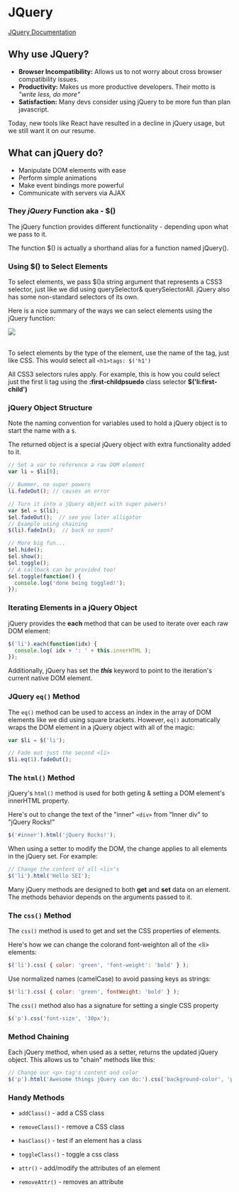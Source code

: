 # JQuery

[JQuery Documentation](https://learn.jquery.com/)

## Why use JQuery?

* **Browser Incompatibility:** Allows us to not worry about cross browser compatibility issues.
* **Productivity:** Makes us more productive developers. Their motto is *"write less, do more"*
* **Satisfaction:** Many devs consider using jQuery to be more fun than plan javascript.

Today, new tools like React have resulted in a decline in jQuery usage, but we still want it on our resume.

## What can jQuery do?

* Manipulate DOM elements with ease
* Perform simple animations
* Make event bindings more powerful
* Communicate with servers via AJAX

### They *jQuery* Function aka - $()

The jQuery function provides different functionality - depending upon what we pass to it.

The function $() is actually a shorthand alias for a function named jQuery().

### Using $() to Select Elements

To select elements, we pass $()a string argument that represents a CSS3 selector, just like we did using querySelector& querySelectorAll. jQuery also has some non-standard selectors of its own.

Here is a nice summary of the ways we can select elements using the jQuery function:

<img src="https://i.imgur.com/AqB9VL3.jpg">  
<br></br>

To select elements by the type of the element, use the name of the tag, just like CSS. This would select all 
`<h1>tags: $('h1')`

All CSS3 selectors rules apply. For example, this is how you could select just the first li tag using the **:first-childpsuedo** class selector
**$('li:first-child')**

### jQuery Object Structure
Note the naming convention for variables used to hold a jQuery object is to start the name with a `$`.

The returned object is a special jQuery object with extra functionality added to it.

```js
// Set a var to reference a raw DOM element
var li = $li[0];

// Bummer, no super powers
li.fadeOut(); // causes an error

// Turn it into a jQuery object with super powers!
var $el = $(li);
$el.fadeOut();  // see you later alligator
// Example using chaining 
$(li).fadeIn();  // back so soon?

// More big fun...
$el.hide();
$el.show();
$el.toggle();
// A callback can be provided too!
$el.toggle(function() {
  console.log('done being toggled!');
});
```

### Iterating Elements in a jQuery Object

jQuery provides the **each** method that can be used to iterate over each raw DOM element:

```js
$('li').each(function(idx) {
  console.log( idx + ': ' + this.innerHTML );
});
```

Additionally, jQuery has set the  ***this*** keyword to point to the iteration's current native DOM element.

### JQuery `eq()` Method

The `eq()` method can be used to access an index in the array of DOM elements like we did using square brackets. However, `eq()` automatically wraps the DOM element in a jQuery object with all of the magic:

```js
var $li = $('li');

// Fade out just the second <li>
$li.eq(1).fadeOut();
```

### The `html()` Method

jQuery's `html()` method is used for both geting & setting a DOM element's innerHTML property.

Here's out to change the text of the "inner" `<div>` from "Inner div" to "jQuery Rocks!"

```js
$('#inner').html('jQuery Rocks!');
```

When using a setter to modify the DOM, the change applies to all elements in the jQuery set. For example:

```js
// Change the content of all <li>'s
$('li').html('Hello SEI');
```

Many jQuery methods are designed to both **get** and **set** data on an element. The methods behavior depends on the arguments passed to it.

### The `css()` Method

The `css()` method is used to get and set the CSS properties of elements.

Here's how we can change the colorand font-weighton all of the \<li> elements:

```js
$('li').css( { color: 'green', 'font-weight': 'bold' } );
```

Use normalized names (camelCase) to avoid passing keys as strings:

```js
$('li').css( { color: 'green', fontWeight: 'bold' } );
```

The `css()` method also has a signature for setting a single CSS property

```js
$('p').css('font-size', '30px');
```

### Method Chaining

Each jQuery method, when used as a setter, returns the updated jQuery object. This allows us to "chain" methods like this:

```js
// Change our <p> tag's content and color
$('p').html('Awesome things jQuery can do:').css('background-color', 'peachpuff');
```

### Handy Methods

* `addClass()` - add a CSS class
* `removeClass()` - remove a CSS class
* `hasClass()` - test if an element has a class
* `toggleClass()` - toggle a css class

* `attr()` - add/modify the attributes of an element
* `removeAttr()` - removes an attribute

